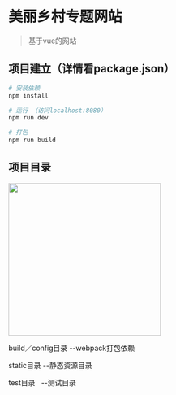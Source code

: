 
# 美丽乡村专题网站

> 基于vue的网站

## 项目建立（详情看package.json）

``` bash
# 安装依赖
npm install

# 运行 （访问localhost:8080）
npm run dev

# 打包
npm run build
```
## 项目目录

<img src="https://github.com/hua1995116/Havetrip/blob/master/imgs/4EAA329A-E678-4547-A6CD-250FD07522E7.png" width="300"/>

build／config目录 
--webpack打包依赖

static目录 
--静态资源目录

test目录  
--测试目录

